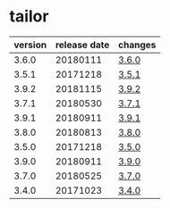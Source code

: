 # tailor	


|version|release date|changes|
|---|---|---|
|3.6.0|20180111|[3.6.0](./3.6.0-20180111.md)|
|3.5.1|20171218|[3.5.1](./3.5.1-20171218.md)|
|3.9.2|20181115|[3.9.2](./3.9.2-20181115.md)|
|3.7.1|20180530|[3.7.1](./3.7.1-20180530.md)|
|3.9.1|20180911|[3.9.1](./3.9.1-20180911.md)|
|3.8.0|20180813|[3.8.0](./3.8.0-20180813.md)|
|3.5.0|20171218|[3.5.0](./3.5.0-20171218.md)|
|3.9.0|20180911|[3.9.0](./3.9.0-20180911.md)|
|3.7.0|20180525|[3.7.0](./3.7.0-20180525.md)|
|3.4.0|20171023|[3.4.0](./3.4.0-20171023.md)|
